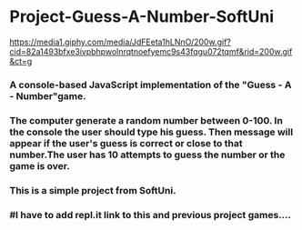 # Project-Guess-A-Number-SoftUni
https://media1.giphy.com/media/JdFEeta1hLNnO/200w.gif?cid=82a1493bfxe3ivpbhpwolnrqtnoefyemc9s43fqgu072tqmf&rid=200w.gif&ct=g

### A console-based JavaScript implementation of the "Guess - A - Number"game.
### The computer generate a random number between 0-100. In the console the user should type his guess. Then message will appear if the user's guess is correct or close to that number.The user has 10 attempts to guess the number or the game is over. 
### This is a simple project from SoftUni. 

### #I have to add repl.it link to this and previous project games....
